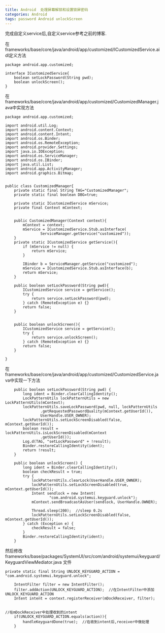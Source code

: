 ```yaml
---
title: Android  处理屏幕解锁和设置锁屏密码
categories: Android
tags: password Android unlockScreen
---
```

完成自定义service后,自定义service参考之前的博客.

在frameworks/base/core/java/android/app/customized/ICustomizedService.aidl定义方法

    
    
    package android.app.customized;
     
    interface ICustomizedService{
        boolean setLockPassword(String pwd);
        boolean unlockScreen();
    }
    

在frameworks/base/core/java/android/app/customized/CustomizedManager.java中实现方法

    
    
    package android.app.customized;
     
    import android.util.Log;
    import android.content.Context;
    import android.content.Intent;
    import android.os.Binder;
    import android.os.RemoteException;
    import android.provider.Settings;
    import java.io.IOException;
    import android.os.ServiceManager;
    import android.os.IBinder;
    import java.util.List;
    import android.app.ActivityManager;
    import android.graphics.Bitmap;
     
     
    public class CustomizedManager{
        private static final String TAG="CustomizedManager";
        private static final boolean DBG=true;
        
        private static ICustomizedService mService;
        private final Context mContext;
     
     
        public CustomizedManager(Context context){
            mContext = context;
            mService = ICustomizedService.Stub.asInterface(
                    ServiceManager.getService("customized"));
        }
        private static ICustomizedService getService(){
            if (mService != null) {
                return mService;
            }
           
            IBinder b = ServiceManager.getService("customized");
            mService = ICustomizedService.Stub.asInterface(b);
            return mService;
        }
     
        public boolean setLockPassword(String pwd){
    	    ICustomizedService service = getService();
            try {
                return service.setLockPassword(pwd);
            } catch (RemoteException e) {}
            return false;
        } 
    
    
        public boolean unlockScreen(){
    	    ICustomizedService service = getService();
            try {
                return service.unlockScreen();
            } catch (RemoteException e) {}
            return false;
        } 
     
    }
    

在frameworks/base/core/java/android/app/customized/CustomizedService.java中实现一下方法

    
    
        public boolean setLockPassword(String pwd) {
            long ident = Binder.clearCallingIdentity();
            LockPatternUtils lockPatternUtils = new LockPatternUtils(mContext);
            lockPatternUtils.saveLockPassword(pwd, null, lockPatternUtils
                    .getRequestedPasswordQuality(mContext.getUserId()),
                    UserHandle.USER_OWNER);
            lockPatternUtils.setLockScreenDisabled(false, mContext.getUserId());
            boolean result = lockPatternUtils.isLockScreenDisabled(mContext
                    .getUserId());
            Log.d(TAG, "setLockPassword" + !result);
            Binder.restoreCallingIdentity(ident);
            return !result;
        }
    
        public boolean unlockScreen() {
            long ident = Binder.clearCallingIdentity();
            boolean checkResult = true;
            try {
                lockPatternUtils.clearLock(UserHandle.USER_OWNER);
                lockPatternUtils.setLockScreenDisabled(true, mContext.getUserId());
                Intent sendlock = new Intent(
                        "com.android.systemui.keyguard.unlock");
                mContext.sendBroadcastAsUser(sendlock, UserHandle.OWNER);
         
                Thread.sleep(200);  //sleep 0.2s
                lockPatternUtils.setLockScreenDisabled(false, mContext.getUserId());
            } catch (Exception e) {
                checkResult = false;
            }
            Binder.restoreCallingIdentity(ident);
        }

然后修改frameworks/base/packages/SystemUI/src/com/android/systemui/keyguard/KeyguardViewMediator.java
文件

    
    
    private static final String UNLOCK_KEYGUARD_ACTION = "com.android.systemui.keyguard.unlock";
    
        IntentFilter filter = new IntentFilter();
        filter.addAction(UNLOCK_KEYGUARD_ACTION);  //在IntentFilter中添加UNLOCK_KEYGUARD_ACTION
        Intent intent = context.registerReceiver(mDockReceiver, filter);                              
      
    
    //在mDockReceiver中处理收到的intent
        if(UNLOCK_KEYGUARD_ACTION.equals(action)){
            handleKeyguardDone(true);  //在收到intent后,receiver中做处理
        }
    
    

